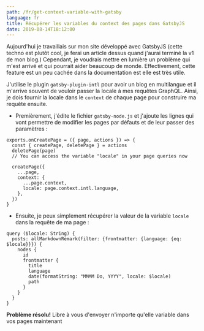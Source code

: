 ```yaml
---
path: /fr/get-context-variable-with-gatsby
language: fr
title: Récupérer les variables du context des pages dans GatsbyJS
date: 2019-08-14T18:12:00
---
```

Aujourd'hui je travaillais sur mon site développé avec GatsbyJS (cette techno est plutôt cool, je ferai un article dessus quand j'aurai terminé la v1 de mon blog.)
Cependant, je voudrais mettre en lumière un problème qui m'est arrivé et qui pourrait aider beaucoup de monde. Effectivement, cette feature est un peu cachée dans la documentation est elle est très utile.

J'utilise le plugin `gatsby-plugin-intl` pour avoir un blog en multilangue et il m'arrive souvent de vouloir passer la locale à mes requêtes GraphQL. Ainsi, je dois fournir la locale dans le `context` de chaque page pour construire ma requête ensuite.

- Premièrement, j'édite le fichier `gatsby-node.js` et j'ajoute les lignes qui vont permettre de modifier les pages par défauts et de leur passer des paramètres :
```
exports.onCreatePage = ({ page, actions }) => {
  const { createPage, deletePage } = actions
  deletePage(page)
  // You can access the variable "locale" in your page queries now

  createPage({
    ...page,
    context: {
      ...page.context,
      locale: page.context.intl.language,
    },
  })
}
```
- Ensuite, je peux simplement récupérer la valeur de la variable `locale` dans la requête de ma page :
```
query ($locale: String) {
  posts: allMarkdownRemark(filter: {frontmatter: {language: {eq: $locale}}}) {
    nodes {
      id
      frontmatter {
        title
        language
        date(formatString: "MMMM Do, YYYY", locale: $locale)
        path
      }
    }
  }
}
```
**Problème résolu!** Libre à vous d'envoyer n'importe qu'elle variable dans vos pages maintenant